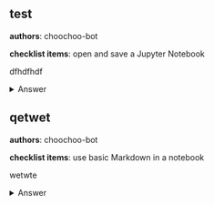 ## test
**authors**: choochoo-bot

**checklist items**: open and save a Jupyter Notebook

dfhdfhdf

<details>
<summary>Answer</summary>
dfhdfhd
</details>

## qetwet
**authors**: choochoo-bot

**checklist items**: use basic Markdown in a notebook

wetwte

<details>
<summary>Answer</summary>
qetwteew
</details>

